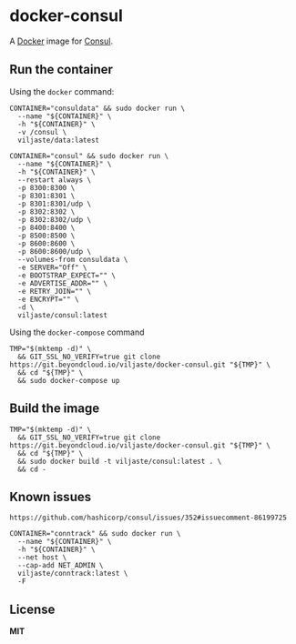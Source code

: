 # docker-consul

A [Docker](https://docker.com/) image for [Consul](https://www.consul.io/).

## Run the container

Using the `docker` command:

    CONTAINER="consuldata" && sudo docker run \
      --name "${CONTAINER}" \
      -h "${CONTAINER}" \
      -v /consul \
      viljaste/data:latest

    CONTAINER="consul" && sudo docker run \
      --name "${CONTAINER}" \
      -h "${CONTAINER}" \
      --restart always \
      -p 8300:8300 \
      -p 8301:8301 \
      -p 8301:8301/udp \
      -p 8302:8302 \
      -p 8302:8302/udp \
      -p 8400:8400 \
      -p 8500:8500 \
      -p 8600:8600 \
      -p 8600:8600/udp \
      --volumes-from consuldata \
      -e SERVER="Off" \
      -e BOOTSTRAP_EXPECT="" \
      -e ADVERTISE_ADDR="" \
      -e RETRY_JOIN="" \
      -e ENCRYPT="" \
      -d \
      viljaste/consul:latest

Using the `docker-compose` command

    TMP="$(mktemp -d)" \
      && GIT_SSL_NO_VERIFY=true git clone https://git.beyondcloud.io/viljaste/docker-consul.git "${TMP}" \
      && cd "${TMP}" \
      && sudo docker-compose up

## Build the image

    TMP="$(mktemp -d)" \
      && GIT_SSL_NO_VERIFY=true git clone https://git.beyondcloud.io/viljaste/docker-consul.git "${TMP}" \
      && cd "${TMP}" \
      && sudo docker build -t viljaste/consul:latest . \
      && cd -

## Known issues

    https://github.com/hashicorp/consul/issues/352#issuecomment-86199725

    CONTAINER="conntrack" && sudo docker run \
      --name "${CONTAINER}" \
      -h "${CONTAINER}" \
      --net host \
      --cap-add NET_ADMIN \
      viljaste/conntrack:latest \ 
      -F
      
## License

**MIT**
